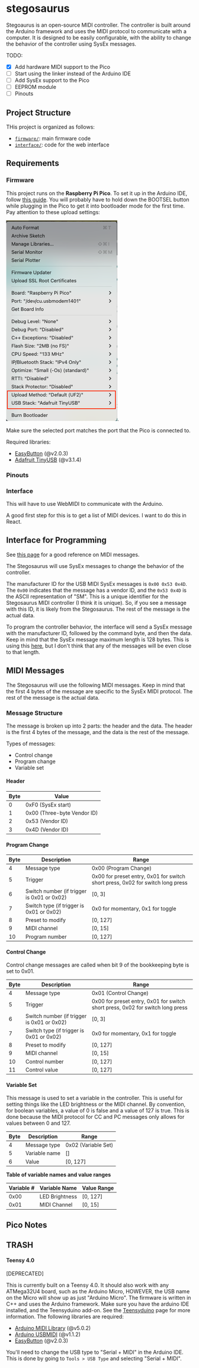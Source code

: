 # stegosaurus

Stegoaurus is an open-source MIDI controller. The controller is built around the Arduino framework and uses the MIDI protocol to communicate with a computer. It is designed to be easily configurable, with the ability to change the behavior of the controller using SysEx messages. 

TODO:
- [x] Add hardware MIDI support to the Pico
- [ ] Start using the linker instead of the Arduino IDE
- [ ] Add SysEx support to the Pico
- [ ] EEPROM module
- [ ] Pinouts
## Project Structure

THis project is organized as follows:

- [`firmware/`](firmware/): main firmware code
- [`interface/`](interface/): code for the web interface

## Requirements

### Firmware

This project runs on the **Raspberry Pi Pico**.
To set it up in the Arduino IDE, follow [this guide](https://randomnerdtutorials.com/programming-raspberry-pi-pico-w-arduino-ide/). You will probably have to hold down the BOOTSEL button while plugging in the Pico to get it into bootloader mode for the first time. Pay attention to these upload settings:

![upload settings](img/settings.png).

Make sure the selected port matches the port that the Pico is connected to.

Required libraries:

- [EasyButton](https://github.com/evert-arias/EasyButton) (@v2.0.3)
- [Adafruit TinyUSB](https://github.com/adafruit/Adafruit_TinyUSB_Arduino) (@v3.1.4)

### Pinouts



### Interface

This will have to use WebMIDI to communicate with the Arduino.

A good first step for this is to get a list of MIDI devices. I want to do this in React.

## Interface for Programming

See [this page](https://learn.sparkfun.com/tutorials/midi-tutorial/advanced-messages) for a good reference on MIDI messages.

The Stegosaurus will use SysEx messages to change the behavior of the controller. 

The manufacturer ID for the USB MIDI SysEx messages is `0x00 0x53 0x4D`. The `0x00` indicates that the message has a vendor ID, and the `0x53 0x4D` is the ASCII representation of "SM". This is a unique identifier for the Stegosaurus MIDI controller (I think it is unique). So, if you see a message with this ID, it is likely from the Stegosaurus. The rest of the message is the actual data.

To program the controller behavior, the interface will send a SysEx message with the manufacturer ID, followed by the command byte, and then the data. Keep in mind that the SysEx message maximum length is 128 bytes. This is using this [here](https://github.com/FortySevenEffects/arduino_midi_library/wiki/Using-custom-Settings), but I don't think that any of the messages will be even close to that length.

## MIDI Messages

The Stegosaurus will use the following MIDI messages. Keep in mind that the first 4 bytes of the message are specific to the SysEx MIDI protocol. The rest of the message is the actual data.

### Message Structure

The message is broken up into 2 parts: the header and the data. The header is the first 4 bytes of the message, and the data is the rest of the message.

Types of messages:
- Control change
- Program change
- Variable set

#### Header

| Byte | Value                                                            |
|------|----------------------------------------------------------------------|
| 0 | 0xF0 (SysEx start) |
| 1 | 0x00 (Three-byte Vendor ID) |
| 2 | 0x53 (Vendor ID) |
| 3 | 0x4D (Vendor ID) |

#### Program Change

| Byte | Description    | Range |
|------|----------------|-------|
| 4    | Message type | 0x00 (Program Change) |
| 5    | Trigger  |  0x00 for preset entry, 0x01 for switch short press, 0x02 for switch long press |
| 6    | Switch number (if trigger is 0x01 or 0x02) | [0, 3] |
| 7    | Switch type (if trigger is 0x01 or 0x02) | 0x0 for momentary, 0x1 for toggle |
| 8    | Preset to modify | [0, 127] |
| 9    | MIDI channel   | [0, 15] |
| 10   | Program number | [0, 127] |

#### Control Change

Control change messages are called when bit 9 of the bookkeeping byte is set to 0x01. 

| Byte | Description    | Range |
|------|----------------|-------|
| 4    | Message type | 0x01 (Control Change) |
| 5    | Trigger  |  0x00 for preset entry, 0x01 for switch short press, 0x02 for switch long press |
| 6    | Switch number (if trigger is 0x01 or 0x02) | [0, 3] |
| 7    | Switch type (if trigger is 0x01 or 0x02) | 0x0 for momentary, 0x1 for toggle |
| 8    | Preset to modify | [0, 127] |
| 9    | MIDI channel   | [0, 15] |
| 10   | Control number | [0, 127] |
| 11   | Control value  | [0, 127] |

#### Variable Set

This message is used to set a variable in the controller. This is useful for setting things like the LED brightness or the MIDI channel.
By convention, for boolean variables, a value of 0 is false and a value of 127 is true. This is done because the MIDI protocol for CC and PC messages only allows for values between 0 and 127.

| Byte | Description    | Range |
|------|----------------|-------|
| 4    | Message type | 0x02 (Variable Set) |
| 5    | Variable name | [] |
| 6    | Value | [0, 127] |

**Table of variable names and value ranges**

| Variable # | Variable Name | Value Range |
|------------|---------------|-------------|
| 0x00       | LED Brightness | [0, 127] |
| 0x01       | MIDI Channel | [0, 15] |


## Pico Notes


## TRASH

#### Teensy 4.0

[DEPRECATED]

This is currently built on a Teensy 4.0. It should also work with any ATMega32U4 board, such as the Arduino Micro, HOWEVER, the USB name on the Micro will show up as just "Arduino Micro". The firmware is written in C++ and uses the Arduino framework. 
Make sure you have the arduino IDE installed, and the Teensyduino add-on. See the [Teensyduino](https://www.pjrc.com/teensy/td_download.html) page for more information. The following libraries are required:

- [Arduino MIDI Library](https://github.com/FortySevenEffects/arduino_midi_library) (@v5.0.2)
- [Arduino USBMIDI](https://github.com/lathoub/Arduino-USBMIDI) (@v1.1.2)
- [EasyButton](https://github.com/evert-arias/EasyButton) (@v2.0.3)

You'll need to change the USB type to "Serial + MIDI" in the Arduino IDE. This is done by going to `Tools > USB Type` and selecting "Serial + MIDI".
